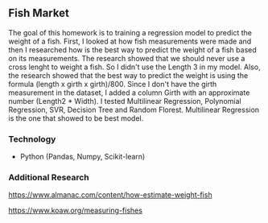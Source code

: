 
## Fish Market 

The goal of this homework is to training a regression model to predict the weight of a fish.
First, I looked at how fish measurements were made and then I researched how is the best way to predict the weight of a fish based on its measurements. 
The research showed that we should never use a cross lenght to weight a fish. So I didn't use the Length 3 in my model.
Also, the research showed that the best way to predict the weight is using the formula (length x girth x girth)/800.
Since I don't have the girth measurement in the dataset, I added a column Girth with an approximate number (Length2 * Width).
I tested Multilinear Regression, Polynomial Regression, SVR, Decision Tree and Random Florest. Multilinear Regression is the one that showed to be best model.


### Technology

* Python (Pandas, Numpy, Scikit-learn)


### Additional Research

https://www.almanac.com/content/how-estimate-weight-fish

https://www.koaw.org/measuring-fishes

### 

